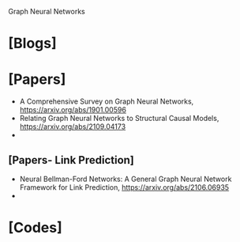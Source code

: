 Graph Neural Networks


# [Blogs]


# [Papers]
+ A Comprehensive Survey on Graph Neural Networks, https://arxiv.org/abs/1901.00596
+ Relating Graph Neural Networks to Structural Causal Models, https://arxiv.org/abs/2109.04173
+ 


## [Papers- Link Prediction]
+ Neural Bellman-Ford Networks: A General Graph Neural Network Framework for Link Prediction, https://arxiv.org/abs/2106.06935
+ 


# [Codes]

